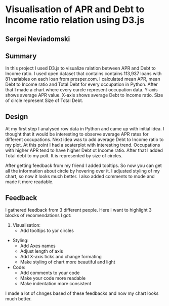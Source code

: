 
# Visualisation of APR and Debt to Income ratio relation using D3.js

## Sergei Neviadomski

## Summary

In this project I used D3.js to visualize ralation between APR and Debt to Income ratio. I used open dataset that contains contains 113,937 loans with 81 variables on each loan from prosper.com. I calculated mean APR, mean Debt to Income ratio and Total Debt for every occupation in Python. After that I made a chart where every curcle represent occupation data. Y-axis shows average APR value. X-axis shows average Debt to Income ratio. Size of circle represent Size of Total Debt.      

## Design

At my first step I analysed row data in Python and came up with initial idea. I thought that it would be interesting to observe average APR rates for different occupations. Next idea was to add average Debt to Income ratio to my plot. At this point I had a scaterplot with interesting trend. Occupations with higher APR tend to have higher Debt ot Income ratio. After that I added Total debt to my polt. It is represented by size of circles. 

After getting feedback from my friend I added tooltips. So now you can get all the information about circle by hovering over it. I adjusted styling of my chart, so now it looks much better. I also added comments to mode and made it more readable.

## Feedback

I gathered feedback from 3 different people. Here I want to highlight 3 blocks of recomendations I got:

1. Visualisation:
    * Add tooltips to yor circles
* Styling:
    * Add Axes names
    * Adjust length of axis
    * Add X-axis ticks and change formating
    * Make styling of chart more beautiful and light
* Code:
    * Add comments to your code
    * Make your code more readable
    * Make indentation more consistent
    
I made a lot of chnges based of these feedbacks and now my chart looks much better.
